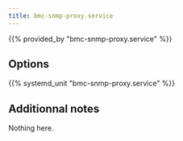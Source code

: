 ```yaml
---
title: bmc-snmp-proxy.service
---
```


{{% provided_by "bmc-snmp-proxy.service" %}}

## Options

{{% systemd_unit "bmc-snmp-proxy.service" %}}

## Additionnal notes

Nothing here.